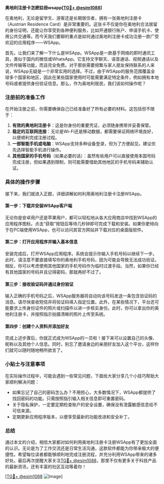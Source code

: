 **奥地利注册卡怎麽註冊wsapp[[TG💪+ @esim1088](https://t.me/s/esim1088)]**

在奥地利，无论是留学生、游客还是长期居住者，拥有一张奥地利注册卡（Austrian Residence Card）是非常重要的。这张卡不仅是你在奥地利合法居留的身份证明，还能让你享受到各种便利服务，比如开通银行账户、申请手机卡、使用公共交通等。而今天我们要聊的重点是如何通过奥地利注册卡成功注册一款广受欢迎的应用程序——WSApp。

首先，让我们来了解一下什么是WSApp。WSApp是一款基于网络的即时通讯工具，类似于国内的微信或WhatsApp。它支持文字聊天、语音通话、视频通话以及文件传输等功能，而且完全免费。对于那些需要频繁与家人朋友保持联系的人来说，WSApp无疑是一个非常实用的选择。不过，由于WSApp的服务范围覆盖全球多个国家和地区，因此在某些国家使用时可能需要满足特定条件，例如拥有本地号码或者提供身份验证信息。那么，作为奥地利居民，我们该如何操作呢？

### 注册前的准备工作

在开始注册之前，你需要确保自己已经准备好了所有必要的材料。这包括但不限于：

1. **有效的奥地利注册卡**：这是你身份的重要凭证，必须随身携带并妥善保管。
2. **稳定的互联网连接**：无论是Wi-Fi还是移动数据，都需要保证网络环境良好，以便顺利完成注册过程。
3. **一部智能手机或电脑**：WSApp支持多种设备登录，但为了方便起见，建议优先选择智能手机进行操作。
4. **其他国家的手机号码**（如果必要的话）：虽然有些用户可以直接使用本国号码完成注册，但如果遇到限制，则可能需要借助其他地区的手机号码来辅助认证。

### 具体的操作步骤

接下来，我们就进入正题，详细讲解如何利用奥地利注册卡注册WSApp。

#### 第一步：下载并安装WSApp客户端

无论你是安卓用户还是苹果用户，都可以轻松地从各大应用商店中找到WSApp的应用程序图标。点击“获取”按钮后等待几秒钟即可完成下载和安装。如果你更倾向于在PC端使用WSApp，也可以访问其官方网站并下载对应的桌面版软件。

#### 第二步：打开应用程序并输入基本信息

安装完成后，打开WSApp应用程序。系统会提示你输入手机号码以继续下一步。此时，请注意不要直接填写你的奥地利手机号码，因为可能会导致无法成功验证。相反，你可以考虑使用其他国家的手机号码作为临时过渡手段。当然，如果你已经有其他国家的号码并且记得密码，那就再好不过了。

#### 第三步：接收验证码并通过身份验证

输入正确的手机号码之后，WSApp服务器将自动向该号码发送一条包含验证码的消息。请尽快查收短信并将验证码填入指定位置。此外，在某些情况下，平台还可能要求上传身份证件的照片或扫描件以进一步核实身份。此时，你可以拿出你的奥地利注册卡，并按照指示拍摄清晰的照片上传至系统。

#### 第四步：创建个人资料并添加好友

完成上述步骤后，你就正式成为WSApp的一员啦！接下来可以设置自己的头像、昵称以及其他个人信息。同时，别忘了邀请身边的亲朋好友加入这个平台，这样你们就可以随时随地畅所欲言了。

### 小贴士与注意事项

在实际操作过程中，可能会遇到一些常见问题，下面给大家分享几个小技巧帮助大家顺利解决问题：

- 如果忘记了自己的密码怎么办？不用担心，大多数情况下，WSApp都提供了找回密码的功能。只需按照指引输入相关信息即可重置密码。
- 关于隐私保护，一定要定期检查账户的安全设置，确保没有泄露敏感信息给不可信来源。
- 定期更新应用程序版本，以便享受最新的功能改进和安全补丁。

### 总结

通过本文的介绍，相信大家都对如何利用奥地利注册卡注册WSApp有了更加全面的认识。无论是为了工作交流还是日常生活沟通，这款软件都能为你带来极大的便捷性。希望每位读者都能够顺利地完成注册流程，并充分利用WSApp带来的诸多好处。最后再次提醒大家关注[TG💪+ @esim1088](https://t.me/s/esim1088)，那里不仅有更多关于科技产品的最新资讯，还有丰富的社区互动等着你！

[[TG💪+ @esim1088](https://t.me/s/esim1088) ![Image](https://i.postimg.cc/4NQfJmqS/Snipaste-2025-05-13-00-14-12.png)]